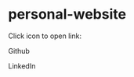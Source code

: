 # personal-website

<p>Click icon to open link:</p>
                            <p><a href="https://github.com/esthershue"><i class="fa-brands fa-github"></i></a>Github</p>
                            <p><a href="www.linkedin.com/in/esthershue"><i class="fa-brands fa-linkedin"></i></a>LinkedIn</p>
